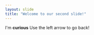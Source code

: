 ```yaml
---
layout: slide
title: "Welcome to our second slide!"
---
```

I'm **curious** 
Use the left arrow to go back!
